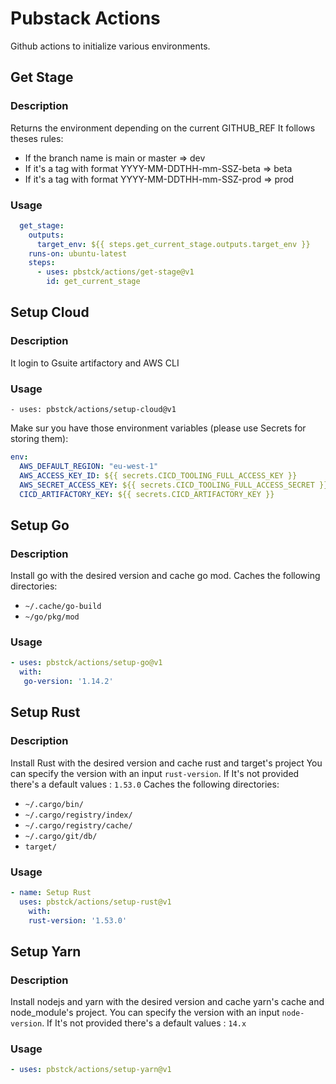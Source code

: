 # Pubstack Actions

Github actions to initialize various environments.

## Get Stage
### Description
Returns the environment depending on the current GITHUB_REF
It follows theses rules:
  - If the branch name is main or master => dev
  - If it's a tag with format YYYY-MM-DDTHH-mm-SSZ-beta => beta
  - If it's a tag with format YYYY-MM-DDTHH-mm-SSZ-prod => prod
### Usage
```yaml
  get_stage:
    outputs:
      target_env: ${{ steps.get_current_stage.outputs.target_env }}
    runs-on: ubuntu-latest
    steps:
      - uses: pbstck/actions/get-stage@v1
        id: get_current_stage
```

## Setup Cloud
### Description
It login to Gsuite artifactory and AWS CLI

### Usage
`- uses: pbstck/actions/setup-cloud@v1`

Make sur you have those environment variables (please use Secrets for storing them):
```yaml
env:
  AWS_DEFAULT_REGION: "eu-west-1"
  AWS_ACCESS_KEY_ID: ${{ secrets.CICD_TOOLING_FULL_ACCESS_KEY }}
  AWS_SECRET_ACCESS_KEY: ${{ secrets.CICD_TOOLING_FULL_ACCESS_SECRET }}
  CICD_ARTIFACTORY_KEY: ${{ secrets.CICD_ARTIFACTORY_KEY }}
```
## Setup Go
### Description
Install go with the desired version and cache go mod.
Caches the following directories:
- `~/.cache/go-build`
- `~/go/pkg/mod`

### Usage
```yaml
- uses: pbstck/actions/setup-go@v1
  with:
   go-version: '1.14.2'
```

## Setup Rust
### Description
Install Rust with the desired version and cache rust and target's project
You can specify the version with an input `rust-version`. If It's not provided there's a default values : `1.53.0`
Caches the following directories:
* `~/.cargo/bin/`
* `~/.cargo/registry/index/`
* `~/.cargo/registry/cache/`
* `~/.cargo/git/db/`
* `target/`

### Usage
```yaml
- name: Setup Rust
  uses: pbstck/actions/setup-rust@v1
    with:
    rust-version: '1.53.0'
```
## Setup Yarn
### Description
Install nodejs and yarn with the desired version and cache yarn's cache and node_module's project.
You can specify the version with an input `node-version`. If It's not provided there's a default values : `14.x`

### Usage
```yaml
- uses: pbstck/actions/setup-yarn@v1
```